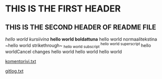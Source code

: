 # THIS IS THE FIRST HEADER
## THIS IS THE SECOND HEADER OF README FILE
*hello world kursiivina*
**hello world boldattuna**
hello world normaalitekstina
~hello world strikethrough~
<sub>hello world subscript </sub> 
<sup>hello world superscript </sup>
hello worldCancel changes
hello world
hello world
hello world


[komentorivi.txt](https://github.com/platipus82/ot-harjoitustyo/blob/main/laskarit/viikko1/komentorivi.txt)

[gitlog.txt](https://github.com/platipus82/ot-harjoitustyo/blob/main/laskarit/viikko1/gitlog.txt)
